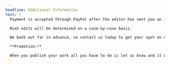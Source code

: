 ```yaml
---
headline: Additional Information
text: |
  Payment is accepted through PayPal after the editor has sent you an invoice, and you will receive a final quote after the work is reviewed.

  Rush edits will be determined on a case-by-case basis.

  We book out far in advance, so contact us today to get your spot on our calendar!

  **Promotion:**

  When you publish your work all you have to do is let us know and it will be tweeted, blogged about, and posted all over the internet!
---
```


